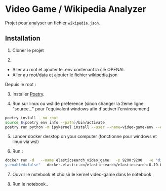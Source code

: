 # Video Game / Wikipedia Analyzer

Projet pour analyser un fichier `wikipedia.json`.

## Installation

1. Cloner le projet

2. 
- Aller au root et ajouter le .env contenant la clé OPENAI.
- Aller au root/data et ajouter le fichier wikipedia.json

Depuis le root :

3. Installer [Poetry](https://python-poetry.org/docs/).

4. Run sur linux ou wsl de preference (sinon changer la 2eme ligne "source..." pour l'equivalent windows afin d'activer l'environement)
```bash
poetry install --no-root
source $(poetry env info --path)/bin/activate
poetry run python -m ipykernel install --user --name=video-game-env --display-name "video-game-env"
```

5. Lancer docker desktop on your computer (fonctionne pour windows et linux via wsl)

6. Run :
```bash
docker run -d   --name elasticsearch_video_game   -p 9200:9200   -e "discovery.type=single-node"   -e "xpack.securit
y.enabled=false"   docker.elastic.co/elasticsearch/elasticsearch:8.19.0
```

7. Ouvrir le notebook et choisir le kernel video-game dans le notebook

8. Run le notebook..